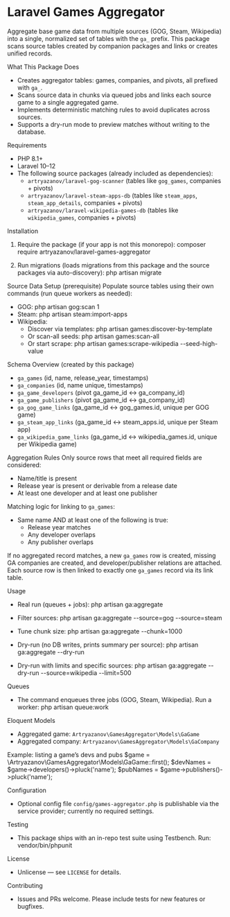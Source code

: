 Laravel Games Aggregator
========================

Aggregate base game data from multiple sources (GOG, Steam, Wikipedia) into a single, normalized set of tables with the `ga_` prefix. This package scans source tables created by companion packages and links or creates unified records.

What This Package Does
- Creates aggregator tables: games, companies, and pivots, all prefixed with `ga_`.
- Scans source data in chunks via queued jobs and links each source game to a single aggregated game.
- Implements deterministic matching rules to avoid duplicates across sources.
- Supports a dry-run mode to preview matches without writing to the database.

Requirements
- PHP 8.1+
- Laravel 10–12
- The following source packages (already included as dependencies):
  - `artryazanov/laravel-gog-scanner` (tables like `gog_games`, companies + pivots)
  - `artryazanov/laravel-steam-apps-db` (tables like `steam_apps`, `steam_app_details`, companies + pivots)
  - `artryazanov/laravel-wikipedia-games-db` (tables like `wikipedia_games`, companies + pivots)

Installation
1) Require the package (if your app is not this monorepo):
   composer require artryazanov/laravel-games-aggregator

2) Run migrations (loads migrations from this package and the source packages via auto-discovery):
   php artisan migrate

Source Data Setup (prerequisite)
Populate source tables using their own commands (run queue workers as needed):
- GOG:   php artisan gog:scan 1
- Steam: php artisan steam:import-apps
- Wikipedia:
  - Discover via templates: php artisan games:discover-by-template
  - Or scan-all seeds:      php artisan games:scan-all
  - Or start scrape:        php artisan games:scrape-wikipedia --seed-high-value

Schema Overview (created by this package)
- `ga_games` (id, name, release_year, timestamps)
- `ga_companies` (id, name unique, timestamps)
- `ga_game_developers` (pivot ga_game_id <-> ga_company_id)
- `ga_game_publishers` (pivot ga_game_id <-> ga_company_id)
- `ga_gog_game_links` (ga_game_id <-> gog_games.id, unique per GOG game)
- `ga_steam_app_links` (ga_game_id <-> steam_apps.id, unique per Steam app)
- `ga_wikipedia_game_links` (ga_game_id <-> wikipedia_games.id, unique per Wikipedia game)

Aggregation Rules
Only source rows that meet all required fields are considered:
- Name/title is present
- Release year is present or derivable from a release date
- At least one developer and at least one publisher

Matching logic for linking to `ga_games`:
- Same name AND at least one of the following is true:
  - Release year matches
  - Any developer overlaps
  - Any publisher overlaps

If no aggregated record matches, a new `ga_games` row is created, missing GA companies are created, and developer/publisher relations are attached. Each source row is then linked to exactly one `ga_games` record via its link table.

Usage
- Real run (queues + jobs):
  php artisan ga:aggregate

- Filter sources:
  php artisan ga:aggregate --source=gog --source=steam

- Tune chunk size:
  php artisan ga:aggregate --chunk=1000

- Dry-run (no DB writes, prints summary per source):
  php artisan ga:aggregate --dry-run

- Dry-run with limits and specific sources:
  php artisan ga:aggregate --dry-run --source=wikipedia --limit=500

Queues
- The command enqueues three jobs (GOG, Steam, Wikipedia). Run a worker:
  php artisan queue:work

Eloquent Models
- Aggregated game: `Artryazanov\GamesAggregator\Models\GaGame`
- Aggregated company: `Artryazanov\GamesAggregator\Models\GaCompany`

Example: listing a game’s devs and pubs
  $game = \Artryazanov\GamesAggregator\Models\GaGame::first();
  $devNames = $game->developers()->pluck('name');
  $pubNames = $game->publishers()->pluck('name');

Configuration
- Optional config file `config/games-aggregator.php` is publishable via the service provider; currently no required settings.

Testing
- This package ships with an in-repo test suite using Testbench. Run:
  vendor/bin/phpunit

License
- Unlicense — see `LICENSE` for details.

Contributing
- Issues and PRs welcome. Please include tests for new features or bugfixes.

